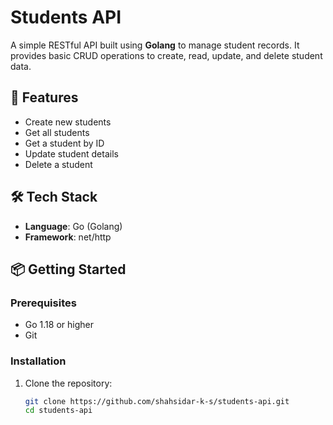 # Students API

A simple RESTful API built using **Golang** to manage student records. It provides basic CRUD operations to create, read, update, and delete student data.

## 🚀 Features

- Create new students
- Get all students
- Get a student by ID
- Update student details
- Delete a student

## 🛠️ Tech Stack

- **Language**: Go (Golang)
- **Framework**: net/http

## 📦 Getting Started

### Prerequisites

- Go 1.18 or higher
- Git

### Installation

1. Clone the repository:

   ```bash
   git clone https://github.com/shahsidar-k-s/students-api.git
   cd students-api

